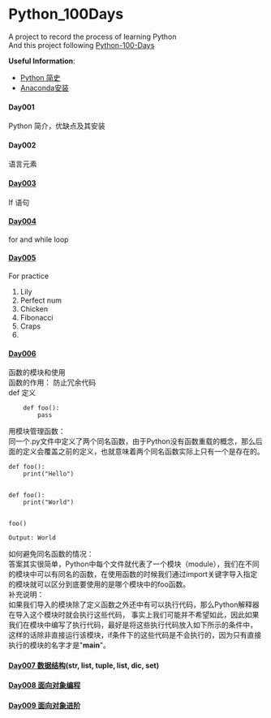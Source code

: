 # Python_100Days
A project to record the process of learning Python  
And this project following [Python-100-Days](https://github.com/jackfrued/Python-100-Days)

**Useful Information**:
- [Python 简史](http://www.cnblogs.com/vamei/archive/2013/02/06/2892628.html)  
- [Anaconda安装](https://www.jianshu.com/p/62f155eb6ac5)  

#### Day001
Python 简介，优缺点及其安装
#### Day002
语言元素
#### [Day003](https://github.com/jingggo/Python_100Days/tree/master/Day01-15/Day003)
If 语句
#### [Day004](https://github.com/jingggo/Python_100Days/tree/master/Day01-15/Day004)
for and while loop
#### [Day005](https://github.com/jingggo/Python_100Days/tree/master/Day01-15/Day005)
For practice
1. Lily
1. Perfect num 
1. Chicken
1. Fibonacci
1. Craps
1. 
#### [Day006](https://github.com/jingggo/Python_100Days/tree/master/Day01-15/Day006)
函数的模块和使用  
函数的作用：
防止冗余代码  
def 定义  
```buildoutcfg
    def foo():
        pass
```
用模块管理函数：  
同一个.py文件中定义了两个同名函数，由于Python没有函数重载的概念，那么后面的定义会覆盖之前的定义，也就意味着两个同名函数实际上只有一个是存在的。  
```
def foo():
    print("Hello")


def foo():
    print("World")


foo()

Output: World
```
如何避免同名函数的情况：  
答案其实很简单，Python中每个文件就代表了一个模块（module），我们在不同的模块中可以有同名的函数，在使用函数的时候我们通过import关键字导入指定的模块就可以区分到底要使用的是哪个模块中的foo函数。  
补充说明：  
如果我们导入的模块除了定义函数之外还中有可以执行代码，那么Python解释器在导入这个模块时就会执行这些代码，
事实上我们可能并不希望如此，因此如果我们在模块中编写了执行代码，最好是将这些执行代码放入如下所示的条件中，
这样的话除非直接运行该模块，if条件下的这些代码是不会执行的，因为只有直接执行的模块的名字才是"__main__"。

#### [Day007 数据结构](https://github.com/jingggo/Python_100Days/blob/master/Day01-15/Day007/CommonDataStructure.md)(str, list, tuple, list, dic, set)
#### [Day008 面向对象编程](https://github.com/jingggo/Python_100Days/tree/master/Day01-15/Day008/面向对象编程基础.ipynb)
#### [Day009 面向对象进阶](https://github.com/jingggo/Python_100Days/tree/master/Day01-15/Day009)
